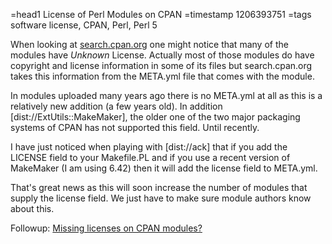 =head1 License of Perl Modules on CPAN
=timestamp 1206393751
=tags software license, CPAN, Perl, Perl 5

When looking at <a href="http://search.cpan.org/">search.cpan.org</a> one might
notice that many of the modules have <i>Unknown</i> License. Actually most of those
modules do have copyright and license information in some of its files but
search.cpan.org takes this information from the META.yml file that comes with the module.

In modules uploaded many years ago there is no META.yml at all as this is a relatively new
addition (a few years old). In addition [dist://ExtUtils::MakeMaker], the older one
of the two major packaging systems of CPAN has not supported this field.
Until recently.

I have just noticed when playing with [dist://ack] that if you add the LICENSE field
to your Makefile.PL and if you use a recent version of MakeMaker (I am using 6.42)
then it will add the license field to META.yml.

That's great news as this will soon increase the number of modules that supply the
license field. We just have to make sure module authors know about this.

Followup: <a href="/missing-licenses-on-cpan-modules.html">Missing licenses on CPAN modules?</a>

